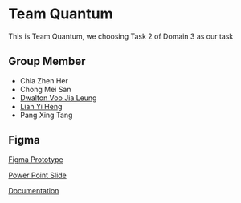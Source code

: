 # Team Quantum

This is Team Quantum, we choosing Task 2 of Domain 3 as our task

## Group Member
- Chia Zhen Her
- Chong Mei San
- [Dwalton Voo Jia Leung](https://github.com/ShirA-99)
- [Lian Yi Heng](https://github.com/Ahang040731)
- Pang Xing Tang

## Figma

[Figma Prototype](https://www.figma.com/proto/ZL2GwLrr9JZNCom3P8IHbm/Grab-Merchant?node-id=0-1&t=iUcgPGojG1eVeUbb-1)

[Power Point Slide](https://www.figma.com/deck/7DWsRZzpHTIl3gs0J8FwlK/Untitled?node-id=1-42&t=ip1LUjPq8TZsMb42-1)

[Documentation](https://1drv.ms/w/c/51789d6dc47c7b81/Ef5wEfEMsXlGvEa-sjo7DgQB7Mz2n7kCbUFdXyH6ErfWkA?e=y6S9IR)